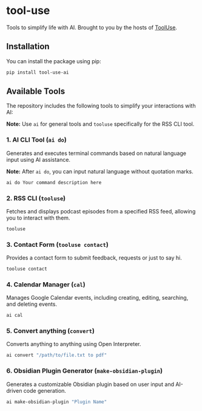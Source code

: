 # tool-use

Tools to simplify life with AI. Brought to you by the hosts of [ToolUse](https://www.youtube.com/@ToolUseAI).

## Installation

You can install the package using pip:

```bash
pip install tool-use-ai
```

## Available Tools

The repository includes the following tools to simplify your interactions with AI:

**Note:** Use `ai` for general tools and `tooluse` specifically for the RSS CLI tool.

### 1. AI CLI Tool (`ai do`)

Generates and executes terminal commands based on natural language input using AI assistance.

**Note:** After `ai do`, you can input natural language without quotation marks.

```bash
ai do Your command description here
```

### 2. RSS CLI (`tooluse`)

Fetches and displays podcast episodes from a specified RSS feed, allowing you to interact with them.

```bash
tooluse
```

### 3. Contact Form (`tooluse contact`)

Provides a contact form to submit feedback, requests or just to say hi.

```bash
tooluse contact
```

### 4. Calendar Manager (`cal`)

Manages Google Calendar events, including creating, editing, searching, and deleting events.

```bash
ai cal
```

### 5. Convert anything (`convert`)

Converts anything to anything using Open Interpreter.

```bash
ai convert "/path/to/file.txt to pdf"
```

### 6. Obsidian Plugin Generator (`make-obsidian-plugin`)

Generates a customizable Obsidian plugin based on user input and AI-driven code generation.


```bash
ai make-obsidian-plugin "Plugin Name"
```
